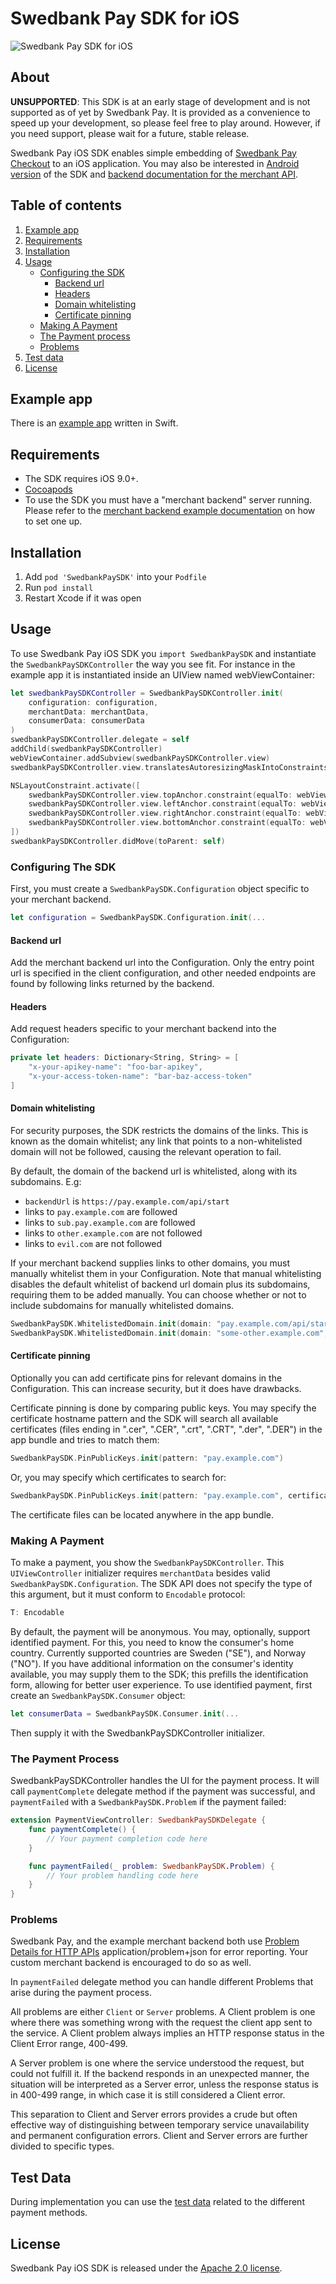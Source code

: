 # Swedbank Pay SDK for iOS

![Swedbank Pay SDK for iOS][opengraph-image]

## About

**UNSUPPORTED**: This SDK is at an early stage of development and is not
supported as of yet by Swedbank Pay. It is provided as a convenience to speed
up your development, so please feel free to play around. However, if you need
support, please wait for a future, stable release.

Swedbank Pay iOS SDK enables simple embedding of [Swedbank Pay Checkout](https://developer.swedbankpay.com/checkout/) to an iOS application. You may also be interested in [Android version](https://github.com/SwedbankPay/swedbank-pay-sdk-android) of the SDK and [backend documentation for the merchant API](https://github.com/SwedbankPay/swedbank-pay-sdk-mobile-example-merchant).

## Table of contents

1. [Example app](#example-app)
2. [Requirements](#requirements)
3. [Installation](#installation)
4. [Usage](#usage)
   - [Configuring the SDK](#configuring-the-sdk)
     - [Backend url](#backend-url)
     - [Headers](#headers)
     - [Domain whitelisting](#domain-whitelisting)
     - [Certificate pinning](#certificate-pinning)
   - [Making A Payment](#making-a-payment)
   - [The Payment process](#the-payment-process)
   - [Problems](#problems)
5. [Test data](#test-data)
6. [License](#license)

<a name="example-app"></a>
## Example app

There is an [example app](https://github.com/SwedbankPay/swedbank-pay-sdk-ios-example-app) written in Swift.

<a name="requirements"></a>
## Requirements

- The SDK requires iOS 9.0+.
- [Cocoapods](https://guides.cocoapods.org/using/getting-started.html)
- To use the SDK you must have a "merchant backend" server running. Please refer to the [merchant backend example documentation](https://github.com/SwedbankPay/swedbank-pay-sdk-mobile-example-merchant) on how to set one up.

<a name="installation"></a>
## Installation

1. Add `pod 'SwedbankPaySDK'` into your `Podfile`
2. Run `pod install`
3. Restart Xcode if it was open

<a name="usage"></a>
## Usage

To use Swedbank Pay iOS SDK you `import SwedbankPaySDK` and instantiate the `SwedbankPaySDKController` the way you see fit. For instance in the example app it is instantiated inside an UIView named webViewContainer:
```swift
let swedbankPaySDKController = SwedbankPaySDKController.init(
    configuration: configuration,
    merchantData: merchantData,
    consumerData: consumerData
)
swedbankPaySDKController.delegate = self
addChild(swedbankPaySDKController)
webViewContainer.addSubview(swedbankPaySDKController.view)
swedbankPaySDKController.view.translatesAutoresizingMaskIntoConstraints = false

NSLayoutConstraint.activate([
    swedbankPaySDKController.view.topAnchor.constraint(equalTo: webViewContainer.topAnchor),
    swedbankPaySDKController.view.leftAnchor.constraint(equalTo: webViewContainer.leftAnchor),
    swedbankPaySDKController.view.rightAnchor.constraint(equalTo: webViewContainer.rightAnchor),
    swedbankPaySDKController.view.bottomAnchor.constraint(equalTo: webViewContainer.bottomAnchor),
])
swedbankPaySDKController.didMove(toParent: self)
```

<a name="configuring-the-sdk"></a>
### Configuring The SDK

First, you must create a `SwedbankPaySDK.Configuration` object specific to your merchant backend.
```swift
let configuration = SwedbankPaySDK.Configuration.init(...
```

<a name="backend-url"></a>
#### Backend url

Add the merchant backend url into the Configuration. Only the entry point url is specified in the client configuration, and other needed endpoints are found by following links returned by the backend.

<a name="headers"></a>
#### Headers

Add request headers specific to your merchant backend into the Configuration:
```swift
private let headers: Dictionary<String, String> = [
    "x-your-apikey-name": "foo-bar-apikey",
    "x-your-access-token-name": "bar-baz-access-token"
]
```

<a name="domain-whitelisting"></a>
#### Domain whitelisting

For security purposes, the SDK restricts the domains of the links. This is known as the domain whitelist; any link that points to a non-whitelisted domain will not be followed, causing the relevant operation to fail.

By default, the domain of the backend url is whitelisted, along with its subdomains. E.g:
 - `backendUrl` is `https://pay.example.com/api/start`
 - links to `pay.example.com` are followed
 - links to `sub.pay.example.com` are followed
 - links to `other.example.com` are not followed
 - links to `evil.com` are not followed
 
If your merchant backend supplies links to other domains, you must manually whitelist them in your Configuration. Note that manual whitelisting disables the default whitelist of backend url domain plus its subdomains, requiring them to be added manually. You can choose whether or not to include subdomains for manually whitelisted domains.
```swift
SwedbankPaySDK.WhitelistedDomain.init(domain: "pay.example.com/api/start", includeSubdomains: false),
SwedbankPaySDK.WhitelistedDomain.init(domain: "some-other.example.com", includeSubdomains: true)
```

<a name="certificate-pinning"></a>
#### Certificate pinning

Optionally you can add certificate pins for relevant domains in the Configuration. This can increase security, but it does have drawbacks.

Certificate pinning is done by comparing public keys. You may specify the certificate hostname pattern and the SDK will search all available certificates (files ending in ".cer", ".CER", ".crt", ".CRT", ".der", ".DER") in the app bundle and tries to match them:
```swift
SwedbankPaySDK.PinPublicKeys.init(pattern: "pay.example.com")
```
Or, you may specify which certificates to search for:
```swift
SwedbankPaySDK.PinPublicKeys.init(pattern: "pay.example.com", certificateFileNames: "pay.example.com.der", "other.example.com.der", "certificate.der"),
```
The certificate files can be located anywhere in the app bundle.

<a name="making-a-payment"></a>
### Making A Payment

To make a payment, you show the `SwedbankPaySDKController`. This `UIViewController` initializer requires `merchantData` besides valid `SwedbankPaySDK.Configuration`. The SDK API does not specify the type of this argument, but it must conform to `Encodable` protocol:
```swift
T: Encodable
```
By default, the payment will be anonymous. You may, optionally, support identified payment. For this, you need to know the consumer's home country. Currently supported countries are Sweden ("SE"), and Norway ("NO"). If you have additional information on the consumer's identity available, you may supply them to the SDK; this prefills the identification form, allowing for better user experience. To use identified payment, first create an `SwedbankPaySDK.Consumer` object:
```swift
let consumerData = SwedbankPaySDK.Consumer.init(...
```
Then supply it with the SwedbankPaySDKController initializer.

<a name="the-payment-process"></a>
### The Payment Process

SwedbankPaySDKController handles the UI for the payment process. It will call `paymentComplete` delegate method if the payment was successful, and `paymentFailed` with a `SwedbankPaySDK.Problem` if the payment failed:
```swift
extension PaymentViewController: SwedbankPaySDKDelegate {
    func paymentComplete() {
        // Your payment completion code here
    }

    func paymentFailed(_ problem: SwedbankPaySDK.Problem) {
        // Your problem handling code here
    }
}
```

<a name="problems"></a>
### Problems

Swedbank Pay, and the example merchant backend both use [Problem Details for HTTP APIs](https://tools.ietf.org/html/rfc7807) application/problem+json for error reporting. Your custom merchant backend is encouraged to do so as well.

In `paymentFailed` delegate method you can handle different Problems that arise during the payment process.

All problems are either `Client` or `Server` problems. A Client problem is one where there was something wrong with the request the client app sent to the service. A Client problem always implies an HTTP response status in the Client Error range, 400-499.

A Server problem is one where the service understood the request, but could not fulfill it. If the backend responds in an unexpected manner, the situation will be interpreted as a Server error, unless the response status is in 400-499 range, in which case it is still considered a Client error.

This separation to Client and Server errors provides a crude but often effective way of distinguishing between temporary service unavailability and permanent configuration errors. Client and Server errors are further divided to specific types.

<a name="test-data"></a>
## Test Data

During implementation you can use the [test data](https://developer.payex.com/xwiki/wiki/developer/view/Main/ecommerce/resources/test-data/) related to the different payment methods.

<a name="license"></a>
## License

Swedbank Pay iOS SDK is released under the [Apache 2.0 license](LICENSE).

[opengraph-image]: https://repository-images.githubusercontent.com/209730241/1bf8d880-53e9-11ea-846c-c2e2512334b6
